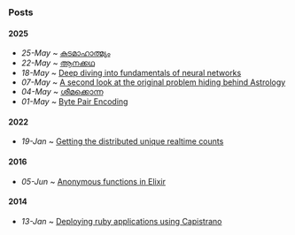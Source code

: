 ### Posts

#### 2025

-   _25-May_ ~ [കുടമാഹാത്മ്യം](#kuda.md)
-   _22-May_ ~ [ആനക്കഥ](#aanakkadha.md)
-   _18-May_ ~ [Deep diving into fundamentals of neural networks](#nn-fundamentals-deepdive.md)
-   _07-May_ ~ [A second look at the original problem hiding behind Astrology](#astrology.md)
-   _04-May_ ~ [ശീമക്കൊന്ന](#sheemakonna.md)
-   _01-May_ ~ [Byte Pair Encoding](#byte-pair-encoding.md)

#### 2022

-   _19-Jan_ ~ [Getting the distributed unique realtime counts](#unique-counts-using-hyperloglog.md)

#### 2016

-   _05-Jun_ ~ [Anonymous functions in Elixir](#anonymous-functions-in-elixir.md)

#### 2014

-   _13-Jan_ ~ [Deploying ruby applications using Capistrano](#capistrano.md)
